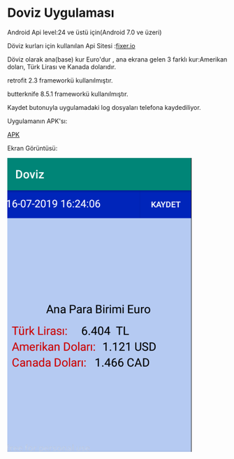 # Doviz Uygulaması

Android Api level:24 ve üstü için(Android 7.0 ve üzeri)

Döviz kurları için kullanılan Api Sitesi :[fixer.io]( https://fixer.io/)

Döviz olarak ana(base) kur Euro'dur , ana ekrana gelen 3 farklı kur:Amerikan doları, Türk Lirası ve Kanada dolarıdır.

retrofit 2.3 frameworkü kullanılmıştır.

butterknife 8.5.1 frameworkü kullanılmıştır.

Kaydet butonuyla uygulamadaki log dosyaları telefona kaydediliyor.

Uygulamanın APK'sı:

[APK](https://github.com/UtkuGlsvn/Doviz/blob/master/app/release/app-debug.apk)

Ekran Görüntüsü:

![alt text](https://github.com/UtkuGlsvn/Doviz/blob/master/screenshot.png "screenshot")
